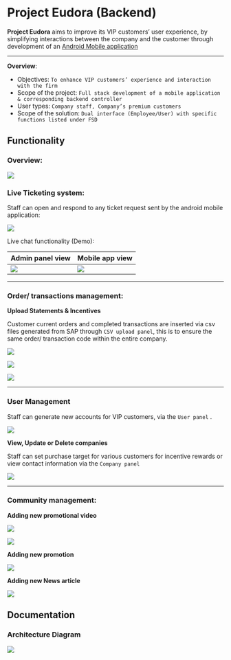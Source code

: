 # Project Eudora (Backend)

**Project Eudora** aims to improve its VIP customers’ user experience, by simplifying interactions between the company and the customer through development of an [Android Mobile application](https://play.google.com/store/apps/details?id=io.aruki.eudora&hl=en)

------

**Overview**:

- Objectives: `To enhance VIP customers’ experience and interaction with the firm`
- Scope of the project: `Full stack development of a mobile application & corresponding backend controller`
- User types: `Company staff, Company’s premium customers`
- Scope of the solution: `Dual interface (Employee/User) with specific functions listed under FSD`

## Functionality

### Overview:

![](media/Home.png)

### Live Ticketing system:

Staff can open and respond to any ticket request sent by the android mobile application: 

![](media/Manage_tickets.png)

Live chat functionality (Demo):

| Admin panel view                                             | Mobile app view                                              |
| ------------------------------------------------------------ | ------------------------------------------------------------ |
| ![](media/Live_chat.gif) | ![](media/community_chat.png) |

------

### Order/ transactions management:

**Upload Statements & Incentives**

Customer current orders and completed transactions are inserted via csv files generated from SAP through `CSV upload panel`, this is to ensure the same order/ transaction code within the entire company.

![](media/CSV_upload.png)

![](media/Manage_orders.png)

![](media/Manage_order.png)



------

### **User Management**

Staff can generate new accounts for VIP customers, via the `User panel` .

![](media/Manage_Users.png)

**View, Update or Delete companies**

Staff can set purchase target for various customers for incentive rewards or view contact information via the `Company panel`

![](media/Manage_company.png)



------

### Community management:

**Adding new promotional video**

![](media/Manage_company_videos.png)

![](media/Add_new_video.gif)

**Adding new promotion**

![](media/Manage_Promotions.png)

**Adding new News article**

![](media/Manage_news.png)

## Documentation

### Architecture Diagram
![](media/AD.png)

